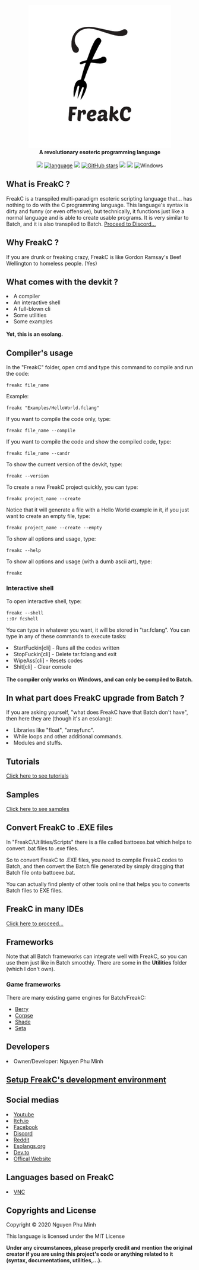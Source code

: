 <div align="center">
  <img src="Resources/Branding/logo.png" />
  <br/>
  <b>A revolutionary esoteric programming language</b>
  <br/>
  <br/>
  <a href="https://github.com/FreakC-Foundation/FreakC/blob/master/LICENSE.md"><img src="https://img.shields.io/badge/license-MIT-blue.svg"/></a>
  <a href="https://github.com/FreakC-Foundation/FreakC/search?l=batchfile"><img alt="language" src="https://img.shields.io/badge/language-Batchfile-purple.svg"></a>
  <a href="#"><img src="https://img.shields.io/github/downloads/FreakC-Foundation/FreakC/total.svg"/></a>
  <a href="https://github.com/FreakC-Foundation/FreakC/stargazers"><img alt="GitHub stars" src="https://img.shields.io/github/stars/FreakC-Foundation/FreakC?color=gold"></a>
  <a href="https://github.com/FreakC-Foundation/FreakC/blob/master/.github/CONTRIBUTING.md"><img src="https://img.shields.io/badge/PRs-welcome-brightgreen.svg"></a>
  <a href="https://discord.gg/KK4SbRSYMd"><img src="https://img.shields.io/discord/810892591180546068.svg"/></a>
  <img alt="Windows" src="https://img.shields.io/static/v1?label=&message=Windows&color=0078D6&logo=Windows">
</div>

## What is FreakC ?
FreakC is a transpiled multi-paradigm esoteric scripting language that... has nothing to do with the C programming language. This language's syntax is dirty and funny (or even offensive), but technically, it functions just like a normal language and is able to create usable programs. It is very similar to Batch, and it is also transpiled to Batch.
<a href="https://discord.gg/KK4SbRSYMd">Proceed to Discord...</a>

## Why FreakC ?
If you are drunk or freaking crazy, FreakC is like Gordon Ramsay's Beef Wellington to homeless people. (Yes)

## What comes with the devkit ?
<li>A compiler</li>
<li>An interactive shell</li>
<li>A full-blown cli</li>
<li>Some utilities</li>
<li>Some examples</li>

<br/>
<b>Yet, this is an esolang.</b>

## Compiler's usage
In the "FreakC" folder, open cmd and type this command to compile and run the code:

    freakc file_name
    
Example:
    
    freakc "Examples/HelloWorld.fclang"
 
If you want to compile the code only, type:

    freakc file_name --compile
    
If you want to compile the code and show the compiled code, type:

    freakc file_name --candr
    
To show the current version of the devkit, type:

    freakc --version

To create a new FreakC project quickly, you can type:

    freakc project_name --create

Notice that it will generate a file with a Hello World example in it, if you just want to create an empty file, type:

    freakc project_name --create --empty 
    
To show all options and usage, type:

    freakc --help
    
To show all options and usage (with a dumb ascii art), type:

    freakc
    
### Interactive shell
To open interactive shell, type:

    freakc --shell
    ::Or fcshell
    
You can type in whatever you want, it will be stored in "tar.fclang". You can type in any of these commands to execute tasks:

<li>StartFuckin[cli] - Runs all the codes written</li>
<li>StopFuckin[cli] - Delete tar.fclang and exit</li>
<li>WipeAss[cli] - Resets codes</li>
<li>Shit[cli] - Clear console</li>
<br/>
<b>The compiler only works on Windows, and can only be compiled to Batch.</b>

## In what part does FreakC upgrade from Batch ?
If you are asking yourself, "what does FreakC have that Batch don't have", then here they are (though it's an esolang):
<li>Libraries like "float", "arrayfunc".</li>
<li>While loops and other additional commands.</li>
<li>Modules and stuffs.</li>

## Tutorials 
<a href=https://github.com/nguyenphuminh/FreakC/blob/master/TUTORIAL.md>Click here to see tutorials</a>

## Samples
<a href=https://github.com/nguyenphuminh/FreakC/tree/master/Examples>Click here to see samples</a>

## Convert FreakC to .EXE files
In "FreakC/Utilities/Scripts" there is a file called battoexe.bat which helps to convert .bat files to .exe files.

So to convert FreakC to .EXE files, you need to compile FreakC codes to Batch, and then convert the Batch file generated by simply dragging that Batch file onto battoexe.bat.

You can actually find plenty of other tools online that helps you to converts Batch files to EXE files.

## FreakC in many IDEs
<a href="IDE.md">Click here to proceed...</a>

## Frameworks
Note that all Batch frameworks can integrate well with FreakC, so you can use them just like in Batch smoothly. There are some in the **Utilities** folder (which I don't own).

### Game frameworks
There are many existing game engines for Batch/FreakC:

* <a href="https://github.com/Berry2460/cmd-berryengine">Berry</a>
* <a href="https://github.com/nguyenphuminh/Corpse">Corpse</a>
* <a href="https://github.com/Berry2460/shade_engine">Shade</a>
* <a href="https://github.com/Honguito98/Seta-Engine-for-Batch-games">Seta</a>

## Developers
<li>Owner/Developer: Nguyen Phu Minh</li>

## [Setup FreakC's development environment](https://youtu.be/l_3sFSArQWg)

## Social medias
<li><a href="https://youtu.be/0Pbah29aI4s">Youtube</a></li>
<li><a href="https://npmgames.itch.io/freakc">Itch.io</a></li>
<li><a href="https://www.facebook.com/FreakC-Programming-Language-111425377421861">Facebook</a></li>
<li><a href="https://discord.com/invite/KK4SbRSYMd">Discord</a></li>
<li><a href="https://www.reddit.com/r/FreakC/">Reddit</a></li>
<li><a href="https://esolangs.org/wiki/FreakC">Esolangs.org</a></li>
<li><a href="https://dev.to/freakcdev297/freakc-the-esolang-that-can-do-stuffs-3f9c">Dev.to</a></li>
<li><a href="https://freakc-foundation.github.io/">Offical Website</a></li>

## Languages based on FreakC
<li><a href="https://github.com/nguyenphuminh/VNC">VNC</a></li>

## Copyrights and License
Copyright © 2020 Nguyen Phu Minh

This language is licensed under the MIT License

**Under any circumstances, please properly credit and mention the original creator if you are using this project's code or anything related to it (syntax, documentations, utilities,...).**
